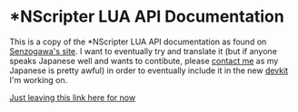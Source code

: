 # *NScripter LUA API Documentation
This is a copy of the *NScripter LUA API documentation as found on [Senzogawa's site](http://senzogawa.s90.xrea.com/reference/NScrLuaAPI.html).
I want to eventually try and translate it (but if anyone speaks Japanese well and wants to contibute, please [contact me](https://galladite.net/about.html) as my Japanese is pretty awful) in order to eventually include it in the new [devkit](https://github.com/Galladite27/ONScripter-EN-devkit) I'm working on.

[Just leaving this link here for now](http://sorejyadamedarou.sakura.ne.jp/nscripter/nslua.htm)
